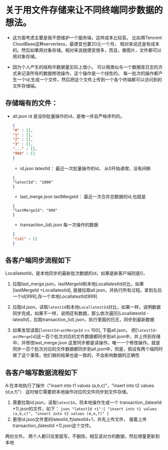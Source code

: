 # 关于用文件存储来让不同终端同步数据的想法。

- 这方面考虑主要是我不想维护一个服务端，这样成本比较高， 比如用Tencent CloudBase这种serverless，最便宜也要20元一个月，
  相对来说还是有成本的。然后如果用对象存储。相对来说就便宜很多，而且，像图片，文件都可以用对象存储。


- 因为个人产生的结构华数据量实际上很小， 可以用类似与一个数据库日志的方式来记录所有的数据修改操作，这个操作是一个线性的。
  每一批次的操作都产生一个id,生成一个文件，然后把这个文件上传到一个各个终端都可以访问到的文件存储端。

## 存储端有的文件：

- all.json
  id 是没你批量操作的id，是唯一并且严格序列的。
  ```json
  {
  "0" : [],
  "1" : [],
  "2" : [],
  "3" : [],
  "..." : [],
  "999" : []
  }
  ```

  - id.json
    latestId： 最近一次批量操作的id， 从0开始递增，没有间断
  ```josn
  {
  "latestId": "1000"
  }
  ```
  - last_merge.json
    lastMergeId： 最近一次合并总数据的id,也就是
  ```josn
  {
  "lastMergeId": "900"
  }
  ```
  
  - transaction_(id).json
  每一次操作的数据
  ```json
  {
  "(id)" : []
  }
  ```

## 各客户端同步流程如下
LocallatestId，是本地同步的最新批次数据的id，如果是新客户端则是0，
  1. 拉取last_merge.json，lastMergeId和本地LocallatestId对比，如果[lastMergeId >LocallatestId], 直接拉取all.json，并执行所有过程。拿到左后一个id[999],存一个本地LocallatestId[999]
  
  2. 拉取id.json，读取`latestId`和本地`LocallatestId`对比，如果一样，说明数据同步完成，如果不一样，说明还有数据，那么依次遍历[LocallatestId - latestId]，拉取transaction_(id).json，执行里面的日志，同步到最新数据
  3. 如果发现读取[`latestId`-`astMergeId` >= 100], 下载all.json， 把[`latestId`-`astMergeId`]这一百个批次对应的文件数据都同步到all.json中，并上传到存储中。并修改last_merge.json
这里同步都是读操作。唯一一个修改操作。就是同步一百个批次对应的文件数据都同步到all.json中，但是，假设有两个端同时做了这个事情，他们做的结果也是一致的，不会影响数据的正确性

## 各客户端写数据流程如下

  A:在本地执行了操作（"insert into t1 values (a,b,c)"，"insert into t2 values (d,e,f)"） 这时候它需要把本地操作对应的文件同步到文件存储。

  1. 需要拉取id.json，读取`latestId`，将本地操作生成一个 transaction_(latestId +1).json的文件，如下：
    ```json
    "latestId +1":[
    "insert into t1 values (a,b,c)",
    "insert into t2 values (d,e,f)"
    ]
    ```
  2. 更改id.json文件里的latestId,为latestId+1，并先上传文件， 接着上传transaction_(latestId +1).json这个文件。


两份文件。
两个人都只往里面写，不删除。相互读对方的数据，然后增量更新到本地